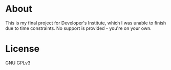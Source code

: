 # About
This is my final project for Developer's Institute, which I was unable to finish due to time constraints. 
No support is provided - you're on your own.

# License
GNU GPLv3